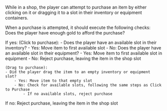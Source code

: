 While in a shop, the player can attempt to purchase an item by either clicking on it or dragging it to a slot in their inventory or equipment containers. 

When a purchase is attempted, it should execute the following checks:
Does the player have enough gold to afford the purchase?

If yes:
    (Click to purchase): 
    - Does the player have an available slot in their inventory?
        - Yes: Move item to first available slot
        - No: Does the player have an available slot in their equipment?
            - Yes: Move item to first available slot in equipment
            - No: Reject purchase, leaving the item in the shop slot
    
    (Drag to purchase):
    - Did the player drag the item to an empty inventory or equipment slot?
        - Yes: Move item to that empty slot
        - No: Check for available slots, following the same steps as Click to Purchase
            - If no available slots, reject purchase
If no:
    Reject purchase, leaving the item in the shop slot